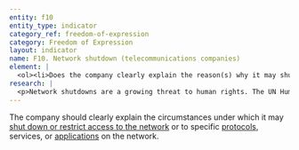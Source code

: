 ```yaml
---
entity: f10
entity_type: indicator
category_ref: freedom-of-expression
category: Freedom of Expression
layout: indicator
name: F10. Network shutdown (telecommunications companies)
element: | 
  <ol><li>Does the company clearly explain the reason(s) why it may shut down service to a particular area or group of users?</li><li>Does the company clearly explain why it may restrict access to specific applications or protocols (e.g., VoIP, messaging) in a particular area or to a specific group of users?</li><li>Does the company clearly explain its process for responding to requests to <a href="/2018-indicators/#shutdown" target="_blank" rel="noopener">shut down a network</a> or restrict access to a service?</li><li>Does the company commit to push back on requests to <a href="/2018-indicators/#shutdown" target="_blank" rel="noopener">shut down a network</a> or <a href="/2018-indicators/#accountrestriction" target="_blank" rel="noopener">restrict access to a service</a>?</li><li>Does the company <a href="/2018-indicators/#clearlydisclose" target="_blank" rel="noopener">clearly disclose</a> that it notifies users directly when it <a href="/2018-indicators/#shutdown" target="_blank" rel="noopener">shuts down the network</a> or <a href="/2018-indicators/#accountrestriction" target="_blank" rel="noopener">restricts access to a service</a>?</li><li>Does the company list the number of <a href="/2018-indicators/#networkshutdown" target="_blank" rel="noopener">network shutdown</a> requests it receives?</li><li>Does the company clearly identify the specific legal authority that makes the request?</li><li>Does the company list the number of requests with which it complied?</li></ol>
research: | 
  <p>Network shutdowns are a growing threat to human rights. The UN Human Rights Council has condemned network shutdowns as a violation of international human rights law and called on governments to refrain from taking these actions. Yet governments are increasingly ordering telecommunications companies to shut down their networks, which in turn puts pressure on companies to take actions that violate their responsibility to respect human rights. We expect companies to fully disclose to the circumstances under which they might take such action and to report on the requests they receive to take such actions.</p><p><strong>Potential Sources:</strong></p><ul><li>Company terms of service, acceptable use policy, community standards, content guidelines, abusive behavior policy, or similar document that explains the rules users have to follow.</li><li>Company transparency report</li><li>Company law enforcement guidelines</li></ul>
---
```

The company should clearly explain the circumstances under which it may [shut down or restrict access to the network](/2018-indicators/#shutdown) or to specific [protocols](/2018-indicators/#protocols), services, or [applications](/wp-admin/app) on the network.